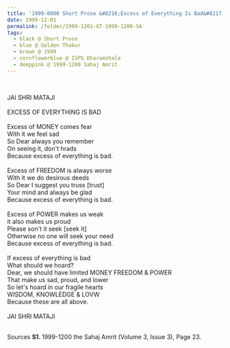 ```yaml
---
title: '1999-0000 Short Prose &#8216;Excess of Everything Is Bad&#8217; by Golden Thakur, ISPS Dharamshala from 1999-1200 the Sahaj Amrit (Volume 3, Issue 3), Page 23'
date: 1999-12-01
permalink: /folder/1999-1201-GT-1999-1200-SA
tags:
  - black @ Short Prose
  - blue @ Golden Thakur
  - brown @ 1999
  - cornflowerblue @ ISPS Dharamshala
  - deeppink @ 1999-1200 Sahaj Amrit
---
```


<br>

<p>
JAI SHRI MATAJI<br>
<br>
EXCESS OF EVERYTHING IS BAD<br>
<br>
Excess of MONEY comes fear<br>
With it we feel sad<br>
So Dear always you remember<br>
On seeing it, don't hrads<br>
Because excess of everything is bad.<br>
<br>
Excess of FREEDOM is always worse<br>
With it we do desirous deeds<br>
So Dear I suggest you truss [trust]<br>
Your mind and always be glad<br>
Because excess of everything is bad.<br>
<br>
Excess of POWER makes us weak<br>
it also makes us proud<br>
Please son't it seek [seek it]<br>
Otherwise no one will seek your need<br>
Because excess of everything is bad.<br>
<br>
If excess of everything is bad<br>
What should we hoard?<br>
Dear, we should have limited MONEY FREEDOM & POWER<br>
That make us sad, proud, and lower<br>
So let's hoard in our fragile hearts<br>
WISDOM, KNOWLEDGE & LOVW<br>
Because these are all above.<br>
<br>
JAI SHRI MATAJI
</p>

<br>

<wave-list>
<list-title color="DarkSeaGreen" width="40">Sources</list-title>
  <list-item color="BlanchedAlmond"  width="280"><b>S1. </b> 1999-1200 the Sahaj Amrit (Volume 3, Issue 3), Page 23.</list-item>
</wave-list>